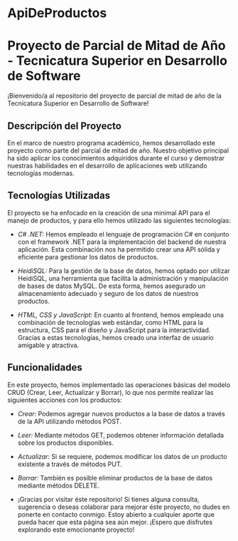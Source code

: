 # ApiDeProductos

# Proyecto de Parcial de Mitad de Año - Tecnicatura Superior en Desarrollo de Software

¡Bienvenido/a al repositorio del proyecto de parcial de mitad de año de la Tecnicatura Superior en Desarrollo de Software!

## Descripción del Proyecto

En el marco de nuestro programa académico, hemos desarrollado este proyecto como parte del parcial de mitad de año. Nuestro objetivo principal ha sido aplicar los conocimientos adquiridos durante el curso y demostrar nuestras habilidades en el desarrollo de aplicaciones web utilizando tecnologías modernas.

## Tecnologías Utilizadas

El proyecto se ha enfocado en la creación de una minimal API para el manejo de productos, y para ello hemos utilizado las siguientes tecnologías:

- *C# .NET:* Hemos empleado el lenguaje de programación C# en conjunto con el framework .NET para la implementación del backend de nuestra aplicación. Esta combinación nos ha permitido crear una API sólida y eficiente para gestionar los datos de productos.

- *HeidiSQL:* Para la gestión de la base de datos, hemos optado por utilizar HeidiSQL, una herramienta que facilita la administración y manipulación de bases de datos MySQL. De esta forma, hemos asegurado un almacenamiento adecuado y seguro de los datos de nuestros productos.

- *HTML, CSS y JavaScript:* En cuanto al frontend, hemos empleado una combinación de tecnologías web estándar, como HTML para la estructura, CSS para el diseño y JavaScript para la interactividad. Gracias a estas tecnologías, hemos creado una interfaz de usuario amigable y atractiva.

## Funcionalidades

En este proyecto, hemos implementado las operaciones básicas del modelo CRUD (Crear, Leer, Actualizar y Borrar), lo que nos permite realizar las siguientes acciones con los productos:

- *Crear:* Podemos agregar nuevos productos a la base de datos a través de la API utilizando métodos POST.

- *Leer:* Mediante métodos GET, podemos obtener información detallada sobre los productos disponibles.

- *Actualizar:* Si se requiere, podemos modificar los datos de un producto existente a través de métodos PUT.

- *Borrar:* También es posible eliminar productos de la base de datos mediante métodos DELETE.

- ¡Gracias por visitar éste repositorio! Si tienes alguna consulta, sugerencia o deseas colaborar para mejorar éste proyecto, no dudes en ponerte en contacto conmigo. Estoy abierto a cualquier aporte que pueda hacer que esta página sea aún mejor. ¡Espero que disfrutes explorando este emocionante proyecto!

